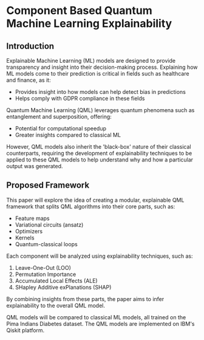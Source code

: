 # Component Based Quantum Machine Learning Explainability

## Introduction

Explainable Machine Learning (ML) models are designed to provide transparency and insight into their decision-making process. Explaining how ML models come to their prediction is critical in fields such as healthcare and finance, as it:

- Provides insight into how models can help detect bias in predictions
- Helps comply with GDPR compliance in these fields

Quantum Machine Learning (QML) leverages quantum phenomena such as entanglement and superposition, offering:

- Potential for computational speedup
- Greater insights compared to classical ML

However, QML models also inherit the 'black-box' nature of their classical counterparts, requiring the development of explainability techniques to be applied to these QML models to help understand why and how a particular output was generated.

## Proposed Framework

This paper will explore the idea of creating a modular, explainable QML framework that splits QML algorithms into their core parts, such as:

- Feature maps
- Variational circuits (ansatz)
- Optimizers
- Kernels
- Quantum-classical loops

Each component will be analyzed using explainability techniques, such as:

1. Leave-One-Out (LOO)
2. Permutation Importance
3. Accumulated Local Effects (ALE)
4. SHapley Additive exPlanations (SHAP)

By combining insights from these parts, the paper aims to infer explainability to the overall QML model.

QML models will be compared to classical ML models, all trained on the Pima Indians Diabetes dataset. The QML models are implemented on IBM's Qiskit platform.
